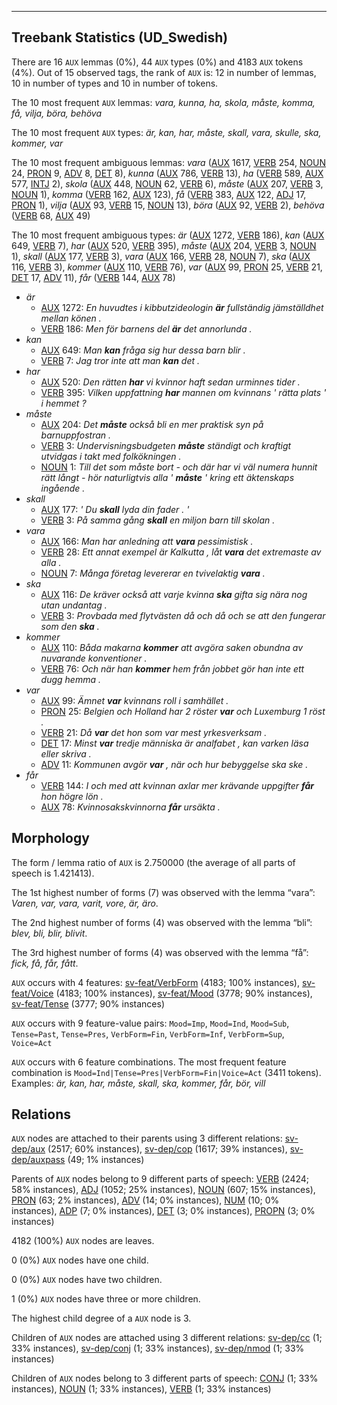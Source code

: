 

--------------------------------------------------------------------------------

## Treebank Statistics (UD_Swedish)

There are 16 `AUX` lemmas (0%), 44 `AUX` types (0%) and 4183 `AUX` tokens (4%).
Out of 15 observed tags, the rank of `AUX` is: 12 in number of lemmas, 10 in number of types and 10 in number of tokens.

The 10 most frequent `AUX` lemmas: <em>vara, kunna, ha, skola, måste, komma, få, vilja, böra, behöva</em>

The 10 most frequent `AUX` types:  <em>är, kan, har, måste, skall, vara, skulle, ska, kommer, var</em>

The 10 most frequent ambiguous lemmas: <em>vara</em> ([AUX]() 1617, [VERB]() 254, [NOUN]() 24, [PRON]() 9, [ADV]() 8, [DET]() 8), <em>kunna</em> ([AUX]() 786, [VERB]() 13), <em>ha</em> ([VERB]() 589, [AUX]() 577, [INTJ]() 2), <em>skola</em> ([AUX]() 448, [NOUN]() 62, [VERB]() 6), <em>måste</em> ([AUX]() 207, [VERB]() 3, [NOUN]() 1), <em>komma</em> ([VERB]() 162, [AUX]() 123), <em>få</em> ([VERB]() 383, [AUX]() 122, [ADJ]() 17, [PRON]() 1), <em>vilja</em> ([AUX]() 93, [VERB]() 15, [NOUN]() 13), <em>böra</em> ([AUX]() 92, [VERB]() 2), <em>behöva</em> ([VERB]() 68, [AUX]() 49)

The 10 most frequent ambiguous types:  <em>är</em> ([AUX]() 1272, [VERB]() 186), <em>kan</em> ([AUX]() 649, [VERB]() 7), <em>har</em> ([AUX]() 520, [VERB]() 395), <em>måste</em> ([AUX]() 204, [VERB]() 3, [NOUN]() 1), <em>skall</em> ([AUX]() 177, [VERB]() 3), <em>vara</em> ([AUX]() 166, [VERB]() 28, [NOUN]() 7), <em>ska</em> ([AUX]() 116, [VERB]() 3), <em>kommer</em> ([AUX]() 110, [VERB]() 76), <em>var</em> ([AUX]() 99, [PRON]() 25, [VERB]() 21, [DET]() 17, [ADV]() 11), <em>får</em> ([VERB]() 144, [AUX]() 78)


* <em>är</em>
  * [AUX]() 1272: <em>En huvudtes i kibbutzideologin <b>är</b> fullständig jämställdhet mellan könen .</em>
  * [VERB]() 186: <em>Men för barnens del <b>är</b> det annorlunda .</em>
* <em>kan</em>
  * [AUX]() 649: <em>Man <b>kan</b> fråga sig hur dessa barn blir .</em>
  * [VERB]() 7: <em>Jag tror inte att man <b>kan</b> det .</em>
* <em>har</em>
  * [AUX]() 520: <em>Den rätten <b>har</b> vi kvinnor haft sedan urminnes tider .</em>
  * [VERB]() 395: <em>Vilken uppfattning <b>har</b> mannen om kvinnans ' rätta plats ' i hemmet ?</em>
* <em>måste</em>
  * [AUX]() 204: <em>Det <b>måste</b> också bli en mer praktisk syn på barnuppfostran .</em>
  * [VERB]() 3: <em>Undervisningsbudgeten <b>måste</b> ständigt och kraftigt utvidgas i takt med folkökningen .</em>
  * [NOUN]() 1: <em>Till det som måste bort - och där har vi väl numera hunnit rätt långt - hör naturligtvis alla ' <b>måste</b> ' kring ett äktenskaps ingående .</em>
* <em>skall</em>
  * [AUX]() 177: <em>' Du <b>skall</b> lyda din fader . '</em>
  * [VERB]() 3: <em>På samma gång <b>skall</b> en miljon barn till skolan .</em>
* <em>vara</em>
  * [AUX]() 166: <em>Man har anledning att <b>vara</b> pessimistisk .</em>
  * [VERB]() 28: <em>Ett annat exempel är Kalkutta , låt <b>vara</b> det extremaste av alla .</em>
  * [NOUN]() 7: <em>Många företag levererar en tvivelaktig <b>vara</b> .</em>
* <em>ska</em>
  * [AUX]() 116: <em>De kräver också att varje kvinna <b>ska</b> gifta sig nära nog utan undantag .</em>
  * [VERB]() 3: <em>Provbada med flytvästen då och då och se att den fungerar som den <b>ska</b> .</em>
* <em>kommer</em>
  * [AUX]() 110: <em>Båda makarna <b>kommer</b> att avgöra saken obundna av nuvarande konventioner .</em>
  * [VERB]() 76: <em>Och när han <b>kommer</b> hem från jobbet gör han inte ett dugg hemma .</em>
* <em>var</em>
  * [AUX]() 99: <em>Ämnet <b>var</b> kvinnans roll i samhället .</em>
  * [PRON]() 25: <em>Belgien och Holland har 2 röster <b>var</b> och Luxemburg 1 röst .</em>
  * [VERB]() 21: <em>Då <b>var</b> det hon som var mest yrkesverksam .</em>
  * [DET]() 17: <em>Minst <b>var</b> tredje människa är analfabet , kan varken läsa eller skriva .</em>
  * [ADV]() 11: <em>Kommunen avgör <b>var</b> , när och hur bebyggelse ska ske .</em>
* <em>får</em>
  * [VERB]() 144: <em>I och med att kvinnan axlar mer krävande uppgifter <b>får</b> hon högre lön .</em>
  * [AUX]() 78: <em>Kvinnosakskvinnorna <b>får</b> ursäkta .</em>

## Morphology

The form / lemma ratio of `AUX` is 2.750000 (the average of all parts of speech is 1.421413).

The 1st highest number of forms (7) was observed with the lemma “vara”: <em>Varen, var, vara, varit, vore, är, äro</em>.

The 2nd highest number of forms (4) was observed with the lemma “bli”: <em>blev, bli, blir, blivit</em>.

The 3rd highest number of forms (4) was observed with the lemma “få”: <em>fick, få, får, fått</em>.

`AUX` occurs with 4 features: [sv-feat/VerbForm]() (4183; 100% instances), [sv-feat/Voice]() (4183; 100% instances), [sv-feat/Mood]() (3778; 90% instances), [sv-feat/Tense]() (3777; 90% instances)

`AUX` occurs with 9 feature-value pairs: `Mood=Imp`, `Mood=Ind`, `Mood=Sub`, `Tense=Past`, `Tense=Pres`, `VerbForm=Fin`, `VerbForm=Inf`, `VerbForm=Sup`, `Voice=Act`

`AUX` occurs with 6 feature combinations.
The most frequent feature combination is `Mood=Ind|Tense=Pres|VerbForm=Fin|Voice=Act` (3411 tokens).
Examples: <em>är, kan, har, måste, skall, ska, kommer, får, bör, vill</em>


## Relations

`AUX` nodes are attached to their parents using 3 different relations: [sv-dep/aux]() (2517; 60% instances), [sv-dep/cop]() (1617; 39% instances), [sv-dep/auxpass]() (49; 1% instances)

Parents of `AUX` nodes belong to 9 different parts of speech: [VERB]() (2424; 58% instances), [ADJ]() (1052; 25% instances), [NOUN]() (607; 15% instances), [PRON]() (63; 2% instances), [ADV]() (14; 0% instances), [NUM]() (10; 0% instances), [ADP]() (7; 0% instances), [DET]() (3; 0% instances), [PROPN]() (3; 0% instances)

4182 (100%) `AUX` nodes are leaves.

0 (0%) `AUX` nodes have one child.

0 (0%) `AUX` nodes have two children.

1 (0%) `AUX` nodes have three or more children.

The highest child degree of a `AUX` node is 3.

Children of `AUX` nodes are attached using 3 different relations: [sv-dep/cc]() (1; 33% instances), [sv-dep/conj]() (1; 33% instances), [sv-dep/nmod]() (1; 33% instances)

Children of `AUX` nodes belong to 3 different parts of speech: [CONJ]() (1; 33% instances), [NOUN]() (1; 33% instances), [VERB]() (1; 33% instances)

